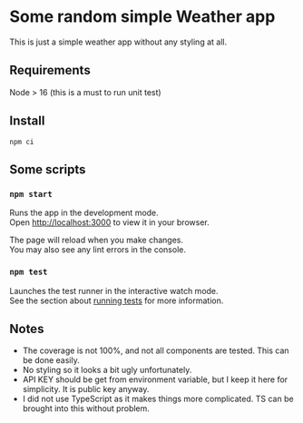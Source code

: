 # Some random simple Weather app
This is just a simple weather app without any styling at all.

## Requirements
Node > 16 (this is a must to run unit test)

## Install
`npm ci`

## Some scripts
### `npm start`

Runs the app in the development mode.\
Open [http://localhost:3000](http://localhost:3000) to view it in your browser.

The page will reload when you make changes.\
You may also see any lint errors in the console.

### `npm test`

Launches the test runner in the interactive watch mode.\
See the section about [running tests](https://facebook.github.io/create-react-app/docs/running-tests) for more information.

## Notes
- The coverage is not 100%, and not all components are tested. This can be done easily.
- No styling so it looks a bit ugly unfortunately.
- API KEY should be get from environment variable, but I keep it here for simplicity. It is public key anyway.
- I did not use TypeScript as it makes things more complicated. TS can be brought into this without problem.